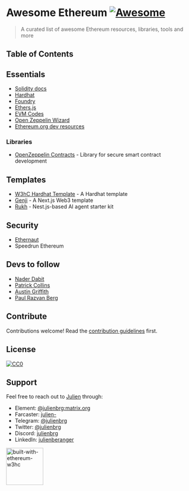# Awesome Ethereum [![Awesome](https://awesome.re/badge.svg)](https://awesome.re)

> A curated list of awesome Ethereum resources, libraries, tools and more

## Table of Contents
<!-- START doctoc -->
<!-- END doctoc -->

## Essentials
- [Solidity docs](https://docs.soliditylang.org/en/latest/)  
- [Hardhat](https://hardhat.org/)  
- [Foundry](https://book.getfoundry.sh/)  
- [Ethers.js](https://docs.ethers.org/v6/)  
- [EVM Codes](https://www.evm.codes/)  
- [Open Zeppelin Wizard](https://wizard.openzeppelin.com/)  
- [Ethereum.org dev resources](https://ethereum.org/en/developers/)

### Libraries
- [OpenZeppelin Contracts](https://github.com/OpenZeppelin/openzeppelin-contracts) - Library for secure smart contract development

## Templates

- [W3hC Hardhat Template](https://github.com/w3hc/w3hc-hardhat-template) - A Hardhat template
- [Genji](https://github.com/w3hc/genji) - A Next.js Web3 template
- [Rukh](https://github.com/w3hc/rukh) - Nest.js-based AI agent starter kit

## Security 

- [Ethernaut](https://ethernaut.openzeppelin.com/)  
- Speedrun Ethereum

## Devs to follow

- [Nader Dabit](https://twitter.com/dabit3)  
- [Patrick Collins](https://twitter.com/PatrickAlphaC)  
- [Austin Griffith](https://twitter.com/austingriffith)  
- [Paul Razvan Berg](https://twitter.com/PaulRBerg)
  
## Contribute

Contributions welcome! Read the [contribution guidelines](CONTRIBUTING.md) first.

## License

[![CC0](https://i.creativecommons.org/p/zero/1.0/88x31.png)](https://creativecommons.org/publicdomain/zero/1.0/)

## Support

Feel free to reach out to [Julien](https://github.com/julienbrg) through:

- Element: [@julienbrg:matrix.org](https://matrix.to/#/@julienbrg:matrix.org)
- Farcaster: [julien-](https://warpcast.com/julien-)
- Telegram: [@julienbrg](https://t.me/julienbrg)
- Twitter: [@julienbrg](https://twitter.com/julienbrg)
- Discord: [julienbrg](https://discordapp.com/users/julienbrg)
- LinkedIn: [julienberanger](https://www.linkedin.com/in/julienberanger/)

<img src="https://bafkreid5xwxz4bed67bxb2wjmwsec4uhlcjviwy7pkzwoyu5oesjd3sp64.ipfs.w3s.link" alt="built-with-ethereum-w3hc" width="100"/>